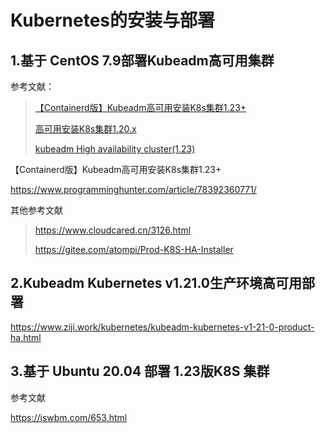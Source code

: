 # Kubernetes的安装与部署



## 1.基于 CentOS 7.9部署Kubeadm高可用集群

参考文献：

> [【Containerd版】Kubeadm高可用安装K8s集群1.23+ ](https://www.cnblogs.com/dukuan/p/15857388.html)
>
> [高可用安装K8s集群1.20.x](https://www.cnblogs.com/dukuan/p/14124600.html)
>
> [kubeadm High availability cluster(1.23)](https://www.cnblogs.com/pengpengboshi/p/16035166.html)



【Containerd版】Kubeadm高可用安装K8s集群1.23+

https://www.programminghunter.com/article/78392360771/



其他参考文献

> https://www.cloudcared.cn/3126.html
>
> https://gitee.com/atompi/Prod-K8S-HA-Installer

## 2.Kubeadm Kubernetes v1.21.0生产环境高可用部署

https://www.ziji.work/kubernetes/kubeadm-kubernetes-v1-21-0-product-ha.html



## 3.基于 Ubuntu 20.04 部署 1.23版K8S 集群

参考文献

https://iswbm.com/653.html

